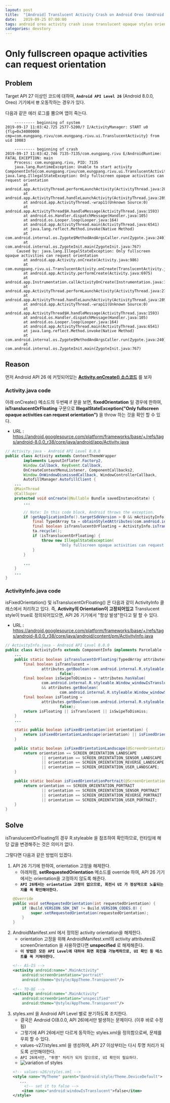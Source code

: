 ```yaml
---
layout: post
title:  "[Android] Translucent Activity Crash on Android Oreo (Android 8.0.0)"
date:   2019-09-25 07:00:00
tags: android oreo activity crash issue translucent opaque styles orientation
categories: devstory
---
```


# Only fullscreen opaque activities can request orientation

## Problem

Target API 27 이상인 코드에 대하여, **`Android API Level 26`** (Android 8.0.0, Oreo) 기기에서 **`만`** 오동작하는 경우가 있다.

다음과 같은 에러 로그를 뿜으며 앱이 죽는다.

```log
    --------- beginning of system
2019-09-17 11:03:42.725 2577-5200/? I/ActivityManager: START u0 {flg=0x34000000 cmp=com.eungpang.rivu/com.eungpang.rivu.ui.TranslucentActivity} from uid 10083

    --------- beginning of crash
2019-09-17 11:03:42.746 7135-7135/com.eungpang.rivu E/AndroidRuntime: FATAL EXCEPTION: main
    Process: com.eungpang.rivu, PID: 7135
    java.lang.RuntimeException: Unable to start activity ComponentInfo{com.eungpang.rivu/com.eungpang.rivu.ui.TranslucentActivity}: java.lang.IllegalStateException: Only fullscreen opaque activities can request orientation
        at android.app.ActivityThread.performLaunchActivity(ActivityThread.java:2817)
        at android.app.ActivityThread.handleLaunchActivity(ActivityThread.java:2892)
        at android.app.ActivityThread.-wrap11(Unknown Source:0)
        at android.app.ActivityThread$H.handleMessage(ActivityThread.java:1593)
        at android.os.Handler.dispatchMessage(Handler.java:105)
        at android.os.Looper.loop(Looper.java:164)
        at android.app.ActivityThread.main(ActivityThread.java:6541)
        at java.lang.reflect.Method.invoke(Native Method)
        at com.android.internal.os.Zygote$MethodAndArgsCaller.run(Zygote.java:240)
        at com.android.internal.os.ZygoteInit.main(ZygoteInit.java:767)
     Caused by: java.lang.IllegalStateException: Only fullscreen opaque activities can request orientation
        at android.app.Activity.onCreate(Activity.java:986)
        at com.eungpang.rivu.ui.TranslucentActivity.onCreate(TranslucentActivity.java:57)
        at android.app.Activity.performCreate(Activity.java:6975)
        at android.app.Instrumentation.callActivityOnCreate(Instrumentation.java:1213)
        at android.app.ActivityThread.performLaunchActivity(ActivityThread.java:2770)
        at android.app.ActivityThread.handleLaunchActivity(ActivityThread.java:2892) 
        at android.app.ActivityThread.-wrap11(Unknown Source:0) 
        at android.app.ActivityThread$H.handleMessage(ActivityThread.java:1593) 
        at android.os.Handler.dispatchMessage(Handler.java:105) 
        at android.os.Looper.loop(Looper.java:164) 
        at android.app.ActivityThread.main(ActivityThread.java:6541) 
        at java.lang.reflect.Method.invoke(Native Method) 
        at com.android.internal.os.Zygote$MethodAndArgsCaller.run(Zygote.java:240) 
        at com.android.internal.os.ZygoteInit.main(ZygoteInit.java:767) 
```

## Reason

먼저 Android API 26 에 커밋되어있는 **[Activity.onCreate() 소스코드](https://android.googlesource.com/platform/frameworks/base/+/refs/tags/android-8.0.0_r38/core/java/android/app/Activity.java)** 를 보자

### Activity.java code

아래 onCreate() 메소드의 두번째 if 문을 보면, **fixedOrientation** 일 경우에 한하여, **isTranslucentOrFloating** 구문으로 **IllegalStateException("Only fullscreen opaque activities can request orientation")** 을 throw 하는 것을 확인 할 수 있다.

- URL : https://android.googlesource.com/platform/frameworks/base/+/refs/tags/android-8.0.0_r38/core/java/android/app/Activity.java

```java
// Activity.java - Android API Level 8.0.0
public class Activity extends ContextThemeWrapper
        implements LayoutInflater.Factory2,
        Window.Callback, KeyEvent.Callback,
        OnCreateContextMenuListener, ComponentCallbacks2,
        Window.OnWindowDismissedCallback, WindowControllerCallback,
        AutofillManager.AutofillClient {
    ...
    @MainThread
    @CallSuper
    protected void onCreate(@Nullable Bundle savedInstanceState) {
        ...

        // Note: In this code block, Android throws the exception. 
        if (getApplicationInfo().targetSdkVersion > O && mActivityInfo.isFixedOrientation()) {
            final TypedArray ta = obtainStyledAttributes(com.android.internal.R.styleable.Window);
            final boolean isTranslucentOrFloating = ActivityInfo.isTranslucentOrFloating(ta);
            ta.recycle();
            if (isTranslucentOrFloating) {
                throw new IllegalStateException(
                        "Only fullscreen opaque activities can request orientation");
            }
        }

        ...
    }
    ...
}
```

### ActivityInfo.java code

isFixedOrientation() 및 isTranslucentOrFloating() 은 다음과 같이 ActivityInfo 클래스에서 처리하고 있다. 즉, **Activity의 Orientation이 고정되어있고** Translucent style이 true로 정의되어있으면, API 26 기기에서 "항상 발생"한다고 말 할 수 있다.

- URL : https://android.googlesource.com/platform/frameworks/base/+/refs/tags/android-8.0.0_r38/core/java/android/content/pm/ActivityInfo.java

```java
// ActivityInfo.java - Android API Level 8.0.0
public class ActivityInfo extends ComponentInfo implements Parcelable {
    ...
    public static boolean isTranslucentOrFloating(TypedArray attributes) {
        final boolean isTranslucent =
                attributes.getBoolean(com.android.internal.R.styleable.Window_windowIsTranslucent,
                        false);
        final boolean isSwipeToDismiss = !attributes.hasValue(
                com.android.internal.R.styleable.Window_windowIsTranslucent)
                && attributes.getBoolean(
                        com.android.internal.R.styleable.Window_windowSwipeToDismiss, false);
        final boolean isFloating =
                attributes.getBoolean(com.android.internal.R.styleable.Window_windowIsFloating,
                        false);
        return isFloating || isTranslucent || isSwipeToDismiss;
    }
    ...

    static public boolean isFixedOrientation(int orientation) {
        return isFixedOrientationLandscape(orientation) || isFixedOrientationPortrait(orientation);
    }

    public static boolean isFixedOrientationLandscape(@ScreenOrientation int orientation) {
        return orientation == SCREEN_ORIENTATION_LANDSCAPE
                || orientation == SCREEN_ORIENTATION_SENSOR_LANDSCAPE
                || orientation == SCREEN_ORIENTATION_REVERSE_LANDSCAPE
                || orientation == SCREEN_ORIENTATION_USER_LANDSCAPE;
    }

    public static boolean isFixedOrientationPortrait(@ScreenOrientation int orientation) {
        return orientation == SCREEN_ORIENTATION_PORTRAIT
                || orientation == SCREEN_ORIENTATION_SENSOR_PORTRAIT
                || orientation == SCREEN_ORIENTATION_REVERSE_PORTRAIT
                || orientation == SCREEN_ORIENTATION_USER_PORTRAIT;
    }
}
```

## Solve

isTranslucentOrFloating의 경우 R.styleable 을 참조하여 확인하므로, 런타임에 해당 값을 변경해주는 것은 의미가 없다.

그렇다면 다음과 같은 방법이 있겠다.

1. API 26 기기에 한하여, orientation 고정을 해제한다.
    - 아래처럼, **setRequestedOrientation** 메소드를 override 하여, API 26 기기에서는 orientation을 고정하지 않도록 해준다.
    - **`API 26에서는 orientation 고정이 없으므로, 회전시 UI 가 정상적으로 노출되는지를 꼭 확인해야한다.`**
    ```java
    @Override
    public void setRequestedOrientation(int requestedOrientation) {
        if (Build.VERSION.SDK_INT != Build.VERSION_CODES.O) {
            super.setRequestedOrientation(requestedOrientation);
        }
    }
    ```
2. AndroidManifest.xml 에서 정의된 activity orientation을 해제한다.
    - orientation 고정을 위해 AndroidManifest.xml의 activity attributes로 screenOrientation 을 사용하였다면 **unspecified** 로 해제해준다.
    - **`이 방법은 모든 API Level에 대하여 화면 회전을 가능케하므로, UI 확인 등 테스트를 꼭 거쳐야한다.`**
    ```xml
    <!-- AS-IS -->
    <activity android:name=".MainActivity"
        android:screenOrientation="portrait"
        android:theme="@style/AppTheme.Transparent"/>
        
    <!-- TO-BE -->
    <activity android:name=".MainActivity"
        android:screenOrientation="unspecified"
        android:theme="@style/AppTheme.Transparent"/>
    ```
3. styles.xml 을 Android API Level 별로 분기하도록 조치한다.
    - 결국은 Android O(8.0.0, API 26)에서만 발생하는 문제이다. (이후 바로 수정됨)
    - 그렇기에 API 26에서만 다르게 동작하는 styles.xml을 정의함으로써, 문제를 우회 할 수 있다.
    - values-v27/styles.xml 을 생성하여, API 27 이상부터는 다시 투명 처리가 되도록 선언해야한다.
    - `API 26에서만, "투명" 처리가 되지 않으므로, UI 확인이 필요하다.`
    - ![variation of styles](/static/assets/img/posts/translucentActivity/variationOfStyles.png)
    ```xml
    <!-- values-v26/styles.xml -->
    <style name="MyTheme" parent="@android:style/Theme.DeviceDefault">
       ...
         <!-- set it to false -->
        <item name="android:windowIsTranslucent">false</item>
    </style>
    ```
